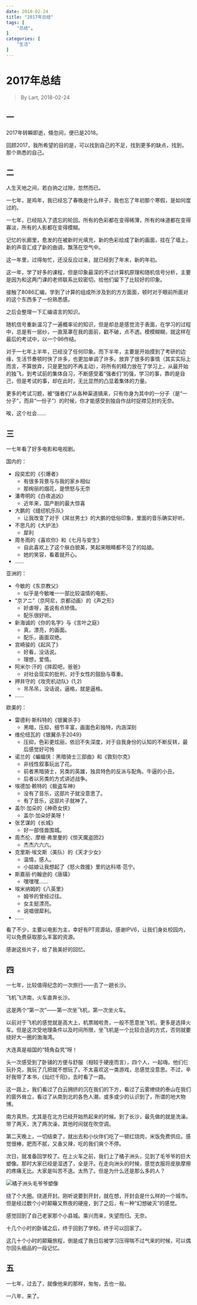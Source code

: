 ```yaml
---
date: 2018-02-24
title: "2017年总结"
tags: [
    "总结",
]
categories: [
    "生活"
]
---
```


# 2017年总结

> By Lart, 2018-02-24

## 一

2017年转瞬即逝，倏忽间，便已是2018。

回顾2017，我所希望的目的是，可以找到自己的不足，找到更多的缺点，找到，那个熟悉的自己。

## 二

人生天地之间，若白驹之过隙，忽然而已。

一七年，是鸡年，我已经忘了春晚是什么样子，我也忘了年初那个寒假，是如何度过的。

一七年，已经陷入了遗忘的轮回。所有的色彩都在变得稀薄，所有的味道都在变得寡淡，所有的人影都在变得模糊。

记忆的长廊里，愈发的在被新时光填充，新的色彩绘成了新的画面，挂在了墙上，新的声音汇成了新的曲调，飘荡在空气中。

这一年里，过得匆忙，还没反应过来，就已经到了年末，新的年初。

这一年，学了好多的课程，但是印象最深的不过计算机原理和随机信号分析，主要是因为和这两门课的老师联系比较密切。给他们留下了比较好的印象。

接触了8086汇编，学到了计算的组成所涉及到的方方面面，顿时对于眼前所面对的这个东西多了一份熟悉感。

之后会整理一下汇编语言的知识。

随机信号重新温习了一遍概率论的知识，但是却总是感觉流于表面，在学习的过程中，总是有一层纱，一直笼罩在我的面前，戳不破，点不透。模模糊糊，就这样在最后的考试中，以一个96作结。

对于一七年上半年，已经没了任何印象。而下半年，主要是开始摸到了考研的边缘，生活节奏顿时快了许多，也更加单调了许多。放弃了很多的事情（其实实际上而言，不算放弃，只是更加的不再主动），将所有的精力放在了学习上，从最开始的独飞，到考试前的集体自习，不断感受着“强者们”的强，学习的事，靠的是自己，但是考试的事，却在此时，无比显然的凸显着集体的力量。

更多的考试习题，被“强者们”从各种渠道搞来，只有你身为其中的一分子（是“一分子”，而非“一份子”）的时候，你才能感受到独自作战时捉襟见肘的无奈。

唉，这个社会……

## 三

一七年看了好多电影和电视剧。

国内的：

* 段奕宏的《引爆者》
  - 有很多背景与与我的家乡相似
  - 那绚丽的烟花，是愤怒与无奈
* 潘粤明的《白夜追凶》
  - 近年来，国产剧的最大惊喜
* 大鹏的《缝纫机乐队》
  - 让我改变了对于《屌丝男士》的大鹏的低俗印象，里面的音乐确实好听。
* 不思凡的《大护法》
  - 犀利
* 周冬雨的《喜欢你》和《七月与安生》
  - 自此喜欢上了这个肤白貌美，笑起来眼睛都不见了的姑娘。
  - 她的笑容，看着就开心。
* ……

亚洲的：

* 今敏的《东京教父》
  - 似乎是今敏唯一一部比较温情的电影。
* “京アニ”（京阿尼，京都动画）的《声之形》
  - 好虐呀，虽说有点矫情。
  - 配乐很好听。
* 新海诚的《你的名字》与《言叶之庭》
  - 真，漂亮，的画面。
  - 配乐，画面双绝。
* 宫崎骏的《起风了》
  - 好看，没话说。
  - 理想，爱情。
* 阿米尔·汗的《摔跤吧，爸爸》
  - 对社会现实的批判，对于女性的鼓励与尊重。
* 押井守的《攻壳机动队》(1,2)
  - 吊吊吊，没话说，逼格，就是逼格。
* ……

欧美的：

* 雷德利·斯科特的《银翼杀手》
  - 黑暗，压抑，细节丰富，画面色彩独特，内涵深刻
* 维伦纽瓦的《银翼杀手2049》
  - 压抑，色彩更炫丽，依旧不失深度，对于自我身份的认知的不断反转，最后感觉好可怜
* 诺兰的《蝙蝠侠：黑暗骑士三部曲》和《敦刻尔克》
  - 非线性叙事玩出了花。
  - 前者黑暗骑士，另类的英雄，独具特色的反派与配角。牛逼的小丑。
  - 后者以另类的方式讲述战争。
* 埃德加·赖特的《极盗车神》
  - 没有了音乐，这部片子就没意思了。
  - 有了音乐，这部片子就神了。
* 盖尔·加朵的《神奇女侠》
  - 盖尔·加朵好美呀！
* 张艺谋的《长城》
  - 好一部怪兽围城。
* 周杰伦、摩根·弗里曼的《惊天魔盗团2》
  - 杰杰六六六。
* 克里斯·埃文斯（美队）的《天才少女》
  - 温情，感人。
  - 小姑娘让我想起了《怒火救援》里的达科塔·范宁。
* 斯嘉丽·约翰逊的《唐璜》
  - 嘿嘿嘿……
* 埃米纳姆的《八英里》
  - 姆爷的曾经过往。
  - 女主挺漂亮。
  - 说唱很犀利。
* ……

看了不少，主要以电影为主，幸好有PT资源站，感谢IPV6，让我们身处校园内，可以免费获取那么丰富的资源。

感谢这些片子，给了我美好的回忆。

## 四

一七年，比较值得纪念的一次旅行——去了一趟长沙。

飞机飞济南，火车直奔长沙。

这是两个“第一次”——第一次坐飞机，第一次坐火车。

以前对于飞机的感觉就是高大上，机票贼啦贵，一般不愿意坐飞机，更多是选择火车。但是这次受地理条件以及时间所限，坐飞机是一个比较合适的方式，否则就要绕好大一圈的渤海湾。

大连真是祖国的“犄角旮旯”呀！

头一次感受到了卧铺的方便与舒服（相较于硬座而言），四个人，一起嗨。他们仨玩扑克，我玩了几把就不想玩了。不太喜欢这一类游戏，总感觉没意思。不过，辛好我带了本书，《灿烂千阳》，去时看了一路。

这一路上，我们看过了白云拥挤的沉在我们的下方，看过了云雾缭绕的泰山在我们的窗外耸立，看过了从南到北的各色人潮，或多或少的认识到了，所谓的地大物博。

南方真热，尤其是在北方已经开始热起来的时候。到了长沙，最先做的就是洗澡。带了两天，洗了两次澡，其他时间就在吹空调。

第二天晚上，一切结束了，就出去和小伙伴们吃了一顿红烧肉，米饭免费供应。感觉很棒，肥而不腻，又香又辣，吃的我们爽个不停。

次日，就准备回学校了。在上火车之前，我们上了橘子洲头，见到了毛爷爷的巨大塑像。那时大家已经是湿透了，全是汗。在走向洲头的时候，感觉衣服将皮肤摩擦的疼痛无比。大家是叫苦不迭。太热了。但是为什么还是那么多的人？

![橘子洲头毛爷爷塑像](https://timgsa.baidu.com/timg?image&quality=80&size=b9999_10000&sec=1519472006644&di=cb6febf32b97e602a9220908602f17c0&imgtype=0&src=http%3A%2F%2Fyouimg1.c-ctrip.com%2Ftarget%2F100f050000000jd6pE51D.jpg)

绕了个大圈。绕道开封。刚听说要到开封，就在想，开封会是什么样的一个城市。但是经过数个小时颠簸又熬夜的硬座，到了之后，有一种“幻想破灭”的感觉。

感觉回到了自己老家那个小县城。乘兴而来，失望而归。无奈。

十几个小时的卧铺之后，终于回到了学校。终于可以回家了。

这几十个小时的颠簸旅程，倒是成了我日后被学习压得喘不过气来的时候，可以偶尔回头细品的一段记忆。

## 五

一七年，过去了，就像他来的那样，匆匆，去也一般。

一八年，来了。
